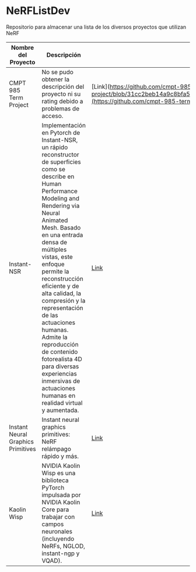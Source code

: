 # NeRFListDev
Repositorio para almacenar una lista de los diversos proyectos que utilizan NeRF

| Nombre del Proyecto | Descripción | Enlace | Rating en GitHub | 
| --- | --- | --- | --- | 
| CMPT 985 Term Project | No se pudo obtener la descripción del proyecto ni su rating debido a problemas de acceso. | [Link](https://github.com/cmpt-985-term-project/term-project/blob/31cc2beb14a9c8bfa5e93292ab4f50afe44df105/nsff_exp/models/fused_nerf.py](https://github.com/cmpt-985-term-project/term-project) | 1 estrella | 
| Instant-NSR | Implementación en Pytorch de Instant-NSR, un rápido reconstructor de superficies como se describe en Human Performance Modeling and Rendering via Neural Animated Mesh. Basado en una entrada densa de múltiples vistas, este enfoque permite la reconstrucción eficiente y de alta calidad, la compresión y la representación de las actuaciones humanas. Admite la reproducción de contenido fotorealista 4D para diversas experiencias inmersivas de actuaciones humanas en realidad virtual y aumentada. | [Link](https://github.com/zhaofuq/Instant-NSR/blob/c008cee25818c460f19966e7cec996770068e4a0/colmap2nerf.py) | 269 estrellas | 
| Instant Neural Graphics Primitives | Instant neural graphics primitives: NeRF relámpago rápido y más. | [Link](https://github.com/NVlabs/instant-ngp/blob/6ee7724370b5e7aa9d514a8c36fae78c112706d9/scripts/run.py) | 12.8k estrellas | 
| Kaolin Wisp | NVIDIA Kaolin Wisp es una biblioteca PyTorch impulsada por NVIDIA Kaolin Core para trabajar con campos neuronales (incluyendo NeRFs, NGLOD, instant-ngp y VQAD). | [Link](https://github.com/NVIDIAGameWorks/kaolin-wisp/blob/25249a1db98a603d10b02cde38e822f41b4f26ac/wisp/datasets/formats/nerf_standard_dataset.py) | 1.3k estrellas | 
